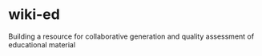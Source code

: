 # wiki-ed
Building a resource for collaborative generation and quality assessment of educational material
